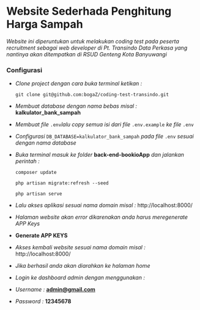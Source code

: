 # Website Sederhada Penghitung Harga Sampah

_Website ini diperuntukan untuk melakukan coding test pada peserta recruitment sebagai web developer di Pt. Transindo Data Perkasa yang nantinya akan ditempatkan di RSUD Genteng Kota Banyuwangi_

### Configurasi

-   _Clone project dengan cara buka terminal ketikan :_

    `git clone git@github.com:bogaZ/coding-test-transindo.git`

-   _Membuat database dengan nama bebas misal :_ **kalkulator_bank_sampah**
-   _Membuat file_ `.env`_lalu copy semua isi dari file_ `.env.example` _ke file_ `.env`
-   _Configurasi_ `DB_DATABASE=kalkulator_bank_sampah` _pada file_ `.env` _sesuai dengan nama database_
-   _Buka terminal masuk ke folder_ **back-end-bookioApp** _dan jalankan perintah :_

    `composer update`

    `php artisan migrate:refresh --seed`

    `php artisan serve`

-   _Lalu akses aplikasi sesuai nama domain misal :_ http://localhost:8000/
-   _Halaman website akan error dikarenakan anda harus meregenerate APP Keys_
-   **Generate APP KEYS**
-   _Akses kembali website sesuai nama domain misal :_ http://localhost:8000/
-   _Jika berhasil anda akan diarahkan ke halaman home_
-   _Login ke dashboard admin dengan menggunakan :_
-   _Username :_ **admin@gmail.com**
-   _Password :_ **12345678**

